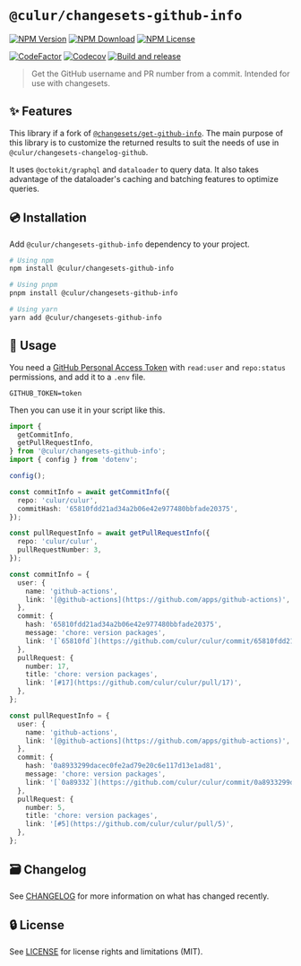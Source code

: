 # `@culur/changesets-github-info`

[![NPM Version](https://img.shields.io/npm/v/@culur/changesets-github-info?logo=npm)](https://www.npmjs.com/package/@culur/changesets-github-info)
[![NPM Download](https://img.shields.io/npm/dm/@culur/changesets-github-info?logo=npm)](https://www.npmjs.com/package/@culur/changesets-github-info)
[![NPM License](https://img.shields.io/npm/l/@culur/changesets-github-info)](../../LICENSE)

[![CodeFactor](https://www.codefactor.io/repository/github/culur/culur/badge)](https://www.codefactor.io/repository/github/culur/culur)
[![Codecov](https://img.shields.io/codecov/c/github/culur/culur)](https://app.codecov.io/gh/culur/culur)
[![Build and release](https://github.com/culur/culur/actions/workflows/build-and-release.yml/badge.svg)](https://github.com/culur/culur/actions/workflows/build-and-release.yml)

> Get the GitHub username and PR number from a commit. Intended for use with changesets.

## ✨ Features

This library if a fork of [`@changesets/get-github-info`](https://www.npmjs.com/package/@changesets/get-github-info). The main purpose of this library is to customize the returned results to suit the needs of use in `@culur/changesets-changelog-github`.

It uses `@octokit/graphql` and `dataloader` to query data. It also takes advantage of the dataloader's caching and batching features to optimize queries.

## 💿 Installation

Add `@culur/changesets-github-info` dependency to your project.

```bash
# Using npm
npm install @culur/changesets-github-info

# Using pnpm
pnpm install @culur/changesets-github-info

# Using yarn
yarn add @culur/changesets-github-info
```

## 📖 Usage

You need a [GitHub Personal Access Token](https://github.com/settings/tokens/new) with `read:user` and `repo:status` permissions, and add it to a `.env` file.

```.env
GITHUB_TOKEN=token
```

Then you can use it in your script like this.

```ts
import {
  getCommitInfo,
  getPullRequestInfo,
} from '@culur/changesets-github-info';
import { config } from 'dotenv';

config();

const commitInfo = await getCommitInfo({
  repo: 'culur/culur',
  commitHash: '65810fdd21ad34a2b06e42e977480bbfade20375',
});

const pullRequestInfo = await getPullRequestInfo({
  repo: 'culur/culur',
  pullRequestNumber: 3,
});

const commitInfo = {
  user: {
    name: 'github-actions',
    link: '[@github-actions](https://github.com/apps/github-actions)',
  },
  commit: {
    hash: '65810fdd21ad34a2b06e42e977480bbfade20375',
    message: 'chore: version packages',
    link: '[`65810fd`](https://github.com/culur/culur/commit/65810fdd21ad34a2b06e42e977480bbfade20375)',
  },
  pullRequest: {
    number: 17,
    title: 'chore: version packages',
    link: '[#17](https://github.com/culur/culur/pull/17)',
  },
};

const pullRequestInfo = {
  user: {
    name: 'github-actions',
    link: '[@github-actions](https://github.com/apps/github-actions)',
  },
  commit: {
    hash: '0a8933299dacec0fe2ad79e20c6e117d13e1ad81',
    message: 'chore: version packages',
    link: '[`0a89332`](https://github.com/culur/culur/commit/0a8933299dacec0fe2ad79e20c6e117d13e1ad81)',
  },
  pullRequest: {
    number: 5,
    title: 'chore: version packages',
    link: '[#5](https://github.com/culur/culur/pull/5)',
  },
};
```

## 🗃️ Changelog

See [CHANGELOG](CHANGELOG.md) for more information on what has changed recently.

## 🔒 License

See [LICENSE](../../LICENSE) for license rights and limitations (MIT).
